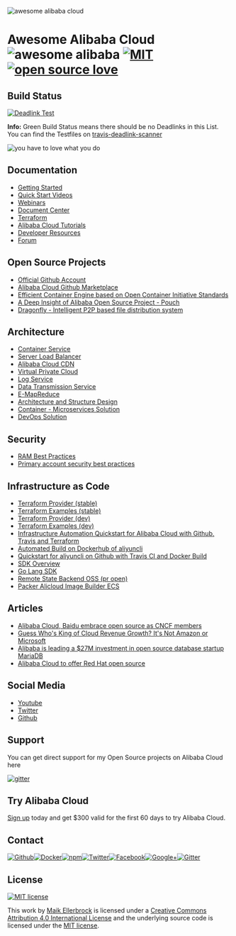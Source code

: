 ![awesome alibaba cloud](https://upload.wikimedia.org/wikipedia/commons/4/40/Alibaba-cloud-logo-grey-2-01.png)

# Awesome Alibaba Cloud ![awesome alibaba](https://camo.githubusercontent.com/13c4e50d88df7178ae1882a203ed57b641674f94/68747470733a2f2f63646e2e7261776769742e636f6d2f73696e647265736f726875732f617765736f6d652f643733303566333864323966656437386661383536353265336136336531353464643865383832392f6d656469612f62616467652e737667) [![MIT](https://badges.frapsoft.com/os/mit/mit.svg?v=103)](https://opensource.org/licenses/mit-license.php) [![open source love](https://badges.frapsoft.com/os/v1/open-source.svg)](https://github.com/ellerbrock/open-source-badges/) 

## Build Status

[![Deadlink Test](https://travis-ci.org/ellerbrock/awesome-alibaba-cloud.svg?branch=master)](https://travis-ci.org/ellerbrock/awesome-alibaba-cloud)

**Info:** Green Build Status means there should be no Deadlinks in this List.<br>
You can find the Testfiles on [travis-deadlink-scanner](https://github.com/ellerbrock/travis-deadlink-scanner)

![you have to love what you do](https://github.frapsoft.com/top/love-what-you-do.jpg)


## Documentation

- [Getting Started](https://www.alibabacloud.com/getting-started)
- [Quick Start Videos](https://www.alibabacloud.com/getting-started/videos?spm=a3c0i.8276058.620480.4.118816abcfi1Xq#guid-621220)
- [Webinars](https://resource.alibabacloud.com/webinar/index.htm?spm=a3c0i.8276330.675768.dnavresources8.7db4b8b8mhiwQM)
- [Document Center](https://www.alibabacloud.com/help?spm=a3c0i.o48869en.a1.1.5be31771R6AZIr)
- [Terraform](https://www.alibabacloud.com/solutions/devops/terraform)
- [Alibaba Cloud Tutorials](https://www.alibabacloud.com/getting-started/projects?spm=a3c0i.8276058.620478.4.118816abcfi1Xq)
- [Developer Resources](https://www.alibabacloud.com/support/developer-resources)
- [Forum](https://www.alibabacloud.com/forum/index.php?spm=a3c0i.8276058.620481.3.118816abcfi1Xq)


## Open Source Projects

- [Official Github Account](https://github.com/alibaba)
- [Alibaba Cloud Github Marketplace](https://www.alibabacloud.com/marketplace/index.htm?spm=a3c0i.51000002.756398.1.13b289acDxJWjn)
- [Efficient Container Engine based on Open Container Initiative Standards](https://github.com/alibaba/pouch)
- [A Deep Insight of Alibaba Open Source Project - Pouch](https://www.alibabacloud.com/blog/A-Deep-Insight-of-Alibaba-Open-Source-Project---Pouch_p295733)
- [Dragonfly - Intelligent P2P based file distribution system](https://github.com/alibaba/Dragonfly)


## Architecture

- [Container Service](https://www.alibabacloud.com/help/doc-detail/25978.htm)
- [Server Load Balancer](https://www.alibabacloud.com/help/doc-detail/27544.htm)
- [Alibaba Cloud CDN](https://www.alibabacloud.com/help/doc-detail/27105.htm)
- [Virtual Private Cloud](https://www.alibabacloud.com/help/doc-detail/34221.htm)
- [Log Service](https://www.alibabacloud.com/help/doc-detail/29003.htm)
- [Data Transmission Service](https://www.alibabacloud.com/help/doc-detail/26598.htm)
- [E-MapReduce](https://www.alibabacloud.com/help/doc-detail/28070.htm)
- [Architecture and Structure Design](https://www.alibabacloud.com/solutions/data-migration/cloud-architecture)
- [Container - Microservices Solution](https://www.alibabacloud.com/solutions/devops/microservices?spm=a3c0i.165268.860347.4.e03ab142dRlVE)
- [DevOps Solution](https://www.alibabacloud.com/solutions/devops?spm=a3c0i.157378.675768.dnavsolutions10.7e6d776dZ1kxLG)

## Security

- [RAM Best Practices](https://www.alibabacloud.com/help/doc-detail/28642.htm)
- [Primary account security best practices](https://www.alibabacloud.com/help/doc-detail/28643.htm)

## Infrastructure as Code

- [Terraform Provider (stable)](https://www.terraform.io/docs/providers/alicloud/index.html)
- [Terraform Examples (stable)](https://github.com/terraform-providers/terraform-provider-alicloud)
- [Terraform Provider (dev)](http://47.95.33.19:4567/docs/providers/alicloud/)
- [Terraform Examples (dev)](https://github.com/alibaba/terraform-provider/tree/master/terraform/examples)
- [Infrastructure Automation Quickstart for Alibaba Cloud with Github, Travis and Terraform](https://github.com/ellerbrock/alibaba-cloud-terraform-github-travis)
- [Automated Build on Dockerhub of aliyuncli](https://hub.docker.com/r/ellerbrock/alpine-aliyuncli/)
- [Quickstart for aliyuncli on Github with Travis CI and Docker Build](https://github.com/ellerbrock/aliyuncli-travis-docker)
- [SDK Overview](https://www.alibabacloud.com/support/developer-resources)
- [Go Lang SDK](https://github.com/aliyun/alibaba-cloud-sdk-go)
- [Remote State Backend OSS (pr open)](https://github.com/hashicorp/terraform/pull/16927)
- [Packer Alicloud Image Builder ECS](https://www.packer.io/docs/builders/alicloud-ecs.html)

## Articles

- [Alibaba Cloud, Baidu embrace open source as CNCF members](https://www.rcrwireless.com/20171206/alibaba-cloud-baidu-embrace-open-source-as-cncf-members-tag27)
- [Guess Who's King of Cloud Revenue Growth? It's Not Amazon or Microsoft](http://fortune.com/2017/09/27/cloud-computing-revenue-growth/)
- [Alibaba is leading a $27M investment in open source database startup MariaDB](https://techcrunch.com/2017/09/29/alibaba-mariadb/)
- [Alibaba Cloud to offer Red Hat open source](https://thestack.com/cloud/2017/10/13/alibaba-cloud-to-offer-red-hat-open-source/)


## Social Media

- [Youtube](https://www.youtube.com/channel/UCipPA-ZHX6UYGH_Iyti1-Jw)
- [Twitter](https://twitter.com/alibaba_cloud)
- [Github](https://github.com/aliyun)


## Support

You can get direct support for my Open Source projects on Alibaba Cloud here

[![gitter](https://github.frapsoft.com/top/gitter-alibabacloudnews.jpg)](https://gitter.im/alibabacloudnews/Lobby)


## Try Alibaba Cloud

[Sign up](http://ow.ly/YKQe30hHgp8) today and get $300 valid for the first 60 days to try Alibaba Cloud.


## Contact

[![Github](https://github.frapsoft.com/social/github.png)](https://github.com/ellerbrock/)[![Docker](https://github.frapsoft.com/social/docker.png)](https://hub.docker.com/u/ellerbrock/)[![npm](https://github.frapsoft.com/social/npm.png)](https://www.npmjs.com/~ellerbrock)[![Twitter](https://github.frapsoft.com/social/twitter.png)](https://twitter.com/frapsoft/)[![Facebook](https://github.frapsoft.com/social/facebook.png)](https://www.facebook.com/frapsoft/)[![Google+](https://github.frapsoft.com/social/google-plus.png)](https://plus.google.com/116540931335841862774)[![Gitter](https://github.frapsoft.com/social/gitter.png)](https://gitter.im/frapsoft/frapsoft/)

## License 

[![MIT license](https://badges.frapsoft.com/os/mit/mit-125x28.png?v=103)](https://opensource.org/licenses/mit-license.php)

This work by <a xmlns:cc="http://creativecommons.org/ns#" href="https://github.com/ellerbrock" property="cc:attributionName" rel="cc:attributionURL">Maik Ellerbrock</a> is licensed under a <a rel="license" href="https://creativecommons.org/licenses/by/4.0/">Creative Commons Attribution 4.0 International License</a> and the underlying source code is licensed under the <a rel="license" href="https://opensource.org/licenses/mit-license.php">MIT license</a>.
